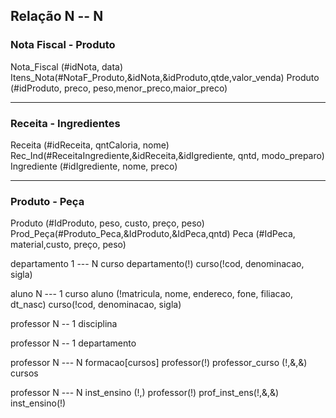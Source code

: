 ## Relação N -- N



### Nota Fiscal - Produto

Nota_Fiscal (#idNota, data)
Itens_Nota(#NotaF_Produto,&idNota,&idProduto,qtde,valor_venda)
Produto (#idProduto, preco, peso,menor_preco,maior_preco)

--------------------

### Receita - Ingredientes

Receita (#idReceita, qntCaloria, nome)
Rec_Ind(#ReceitaIngrediente,&idReceita,&idIgrediente, qntd, modo_preparo)
Ingrediente (#idIgrediente, nome, preco)

--------------------

### Produto - Peça

Produto (#IdProduto, peso, custo, preço, peso)
Prod_Peça(#Produto_Peca,&IdProduto,&IdPeca,qntd)
Peca (#IdPeca, material,custo, preço, peso)


<!-- "#" chave primaria campo que nao depete - tabela, arquivo, entidade, tabela  (4 campos) 
 "&" chave estrangeira que estabelece a comunicação entre tabelas 
 
 N -- N 
 Quebrar relacionamento criando tabela associativa e aplicar primeira regra

 Para achar uma tabela procurar por substantivos 'fortes', que da para guardar informação
 Relacionamentos -> verbos (indica as ligações)
 -->




departamento 1 --- N curso
departamento(!)
curso(!cod, denominacao, sigla)


aluno N --- 1 curso
aluno (!matricula, nome, endereco, fone, filiacao, dt_nasc)
curso(!cod, denominacao, sigla)



professor N -- 1  disciplina  


professor N -- 1 departamento



professor N --- N formacao[cursos]
professor(!)
professor_curso (!,&,&)
cursos


professor N --- N inst_ensino (!,)
professor(!)
prof_inst_ens(!,&,&)
inst_ensino(!)



 

